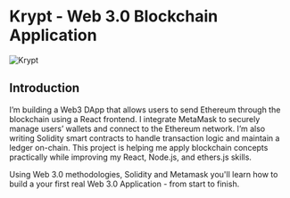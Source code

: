 # Krypt - Web 3.0 Blockchain Application
![Krypt](https://i.ibb.co/DVF4tNW/image.png)



## Introduction
I’m building a Web3 DApp that allows users to send Ethereum through the blockchain using a React frontend. I integrate MetaMask to securely manage users’ wallets and connect to the Ethereum network. I’m also writing Solidity smart contracts to handle transaction logic and maintain a ledger on-chain. This project is helping me apply blockchain concepts practically while improving my React, Node.js, and ethers.js skills.

Using Web 3.0 methodologies, Solidity and Metamask you'll learn how to build a your first real Web 3.0 Application - from start to finish.



